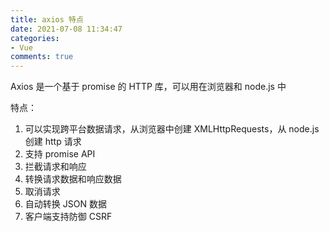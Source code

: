 ```yaml
---
title: axios 特点
date: 2021-07-08 11:34:47
categories:
- Vue
comments: true
---
```




Axios 是一个基于 promise 的 HTTP 库，可以用在浏览器和 node.js 中

<!-- more -->

特点：

1. 可以实现跨平台数据请求，从浏览器中创建 XMLHttpRequests，从 node.js 创建 http 请求
2. 支持 promise API
3. 拦截请求和响应
4. 转换请求数据和响应数据
5. 取消请求
6. 自动转换 JSON 数据
7. 客户端支持防御 CSRF
